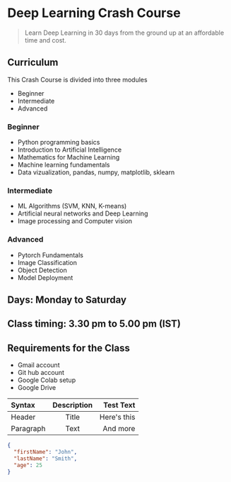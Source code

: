 # Deep Learning Crash Course

> Learn Deep Learning in 30 days from the ground up at an affordable time and cost.

## Curriculum

This Crash Course is divided into three modules
 - Beginner
 - Intermediate
 - Advanced

### Beginner
- Python programming basics
- Introduction to Artificial Intelligence
- Mathematics for Machine Learning
- Machine learning fundamentals
- Data vizualization, pandas, numpy, matplotlib, sklearn

### Intermediate
- ML Algorithms (SVM, KNN, K-means)
- Artificial neural networks and Deep Learning
- Image processing and Computer vision

### Advanced
- Pytorch Fundamentals
- Image Classification
- Object Detection
- Model Deployment


## Days: Monday to Saturday

## Class timing: 3.30 pm  to 5.00 pm (IST)

## Requirements for the Class

- Gmail account
- Git hub account
- Google Colab setup
- Google Drive

| Syntax      | Description | Test Text     |
| :---        |    :----:   |          ---: |
| Header      | Title       | Here's this   |
| Paragraph   | Text        | And more      |


```json
{
  "firstName": "John",
  "lastName": "Smith",
  "age": 25
}
```



